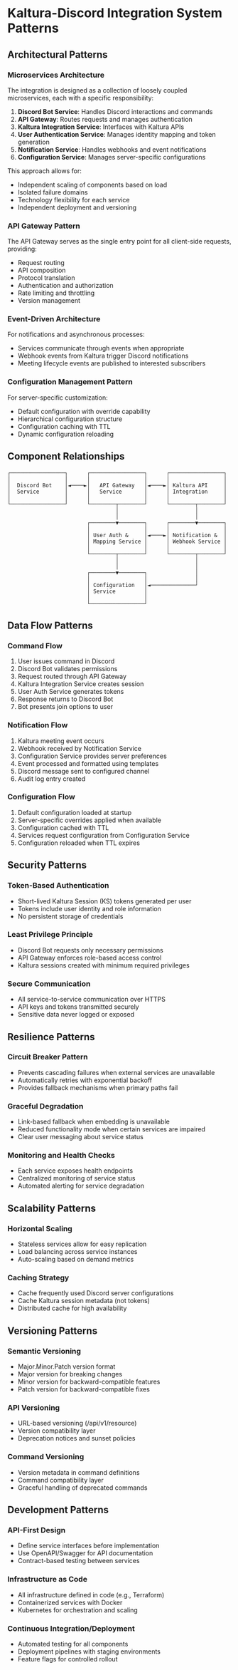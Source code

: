 # Kaltura-Discord Integration System Patterns

## Architectural Patterns

### Microservices Architecture
The integration is designed as a collection of loosely coupled microservices, each with a specific responsibility:

1. **Discord Bot Service**: Handles Discord interactions and commands
2. **API Gateway**: Routes requests and manages authentication
3. **Kaltura Integration Service**: Interfaces with Kaltura APIs
4. **User Authentication Service**: Manages identity mapping and token generation
5. **Notification Service**: Handles webhooks and event notifications
6. **Configuration Service**: Manages server-specific configurations

This approach allows for:
- Independent scaling of components based on load
- Isolated failure domains
- Technology flexibility for each service
- Independent deployment and versioning

### API Gateway Pattern
The API Gateway serves as the single entry point for all client-side requests, providing:
- Request routing
- API composition
- Protocol translation
- Authentication and authorization
- Rate limiting and throttling
- Version management

### Event-Driven Architecture
For notifications and asynchronous processes:
- Services communicate through events when appropriate
- Webhook events from Kaltura trigger Discord notifications
- Meeting lifecycle events are published to interested subscribers

### Configuration Management Pattern
For server-specific customization:
- Default configuration with override capability
- Hierarchical configuration structure
- Configuration caching with TTL
- Dynamic configuration reloading

## Component Relationships

```
┌─────────────────┐      ┌─────────────────┐      ┌─────────────────┐
│                 │      │                 │      │                 │
│  Discord Bot    │◄────►│   API Gateway   │◄────►│ Kaltura API     │
│  Service        │      │   Service       │      │ Integration     │
│                 │      │                 │      │                 │
└─────────────────┘      └────────┬────────┘      └────────┬────────┘
                                  │                        │
                                  │                        │
                         ┌────────▼────────┐      ┌────────▼────────┐
                         │                 │      │                 │
                         │ User Auth &     │◄────►│ Notification &  │
                         │ Mapping Service │      │ Webhook Service │
                         │                 │      │                 │
                         └────────┬────────┘      └────────┬────────┘
                                  │                        │
                                  │                        │
                         ┌────────▼────────┐               │
                         │                 │               │
                         │ Configuration   │◄──────────────┘
                         │ Service         │
                         │                 │
                         └─────────────────┘
```

## Data Flow Patterns

### Command Flow
1. User issues command in Discord
2. Discord Bot validates permissions
3. Request routed through API Gateway
4. Kaltura Integration Service creates session
5. User Auth Service generates tokens
6. Response returns to Discord Bot
7. Bot presents join options to user

### Notification Flow
1. Kaltura meeting event occurs
2. Webhook received by Notification Service
3. Configuration Service provides server preferences
4. Event processed and formatted using templates
5. Discord message sent to configured channel
6. Audit log entry created

### Configuration Flow
1. Default configuration loaded at startup
2. Server-specific overrides applied when available
3. Configuration cached with TTL
4. Services request configuration from Configuration Service
5. Configuration reloaded when TTL expires

## Security Patterns

### Token-Based Authentication
- Short-lived Kaltura Session (KS) tokens generated per user
- Tokens include user identity and role information
- No persistent storage of credentials

### Least Privilege Principle
- Discord Bot requests only necessary permissions
- API Gateway enforces role-based access control
- Kaltura sessions created with minimum required privileges

### Secure Communication
- All service-to-service communication over HTTPS
- API keys and tokens transmitted securely
- Sensitive data never logged or exposed

## Resilience Patterns

### Circuit Breaker Pattern
- Prevents cascading failures when external services are unavailable
- Automatically retries with exponential backoff
- Provides fallback mechanisms when primary paths fail

### Graceful Degradation
- Link-based fallback when embedding is unavailable
- Reduced functionality mode when certain services are impaired
- Clear user messaging about service status

### Monitoring and Health Checks
- Each service exposes health endpoints
- Centralized monitoring of service status
- Automated alerting for service degradation

## Scalability Patterns

### Horizontal Scaling
- Stateless services allow for easy replication
- Load balancing across service instances
- Auto-scaling based on demand metrics

### Caching Strategy
- Cache frequently used Discord server configurations
- Cache Kaltura session metadata (not tokens)
- Distributed cache for high availability

## Versioning Patterns

### Semantic Versioning
- Major.Minor.Patch version format
- Major version for breaking changes
- Minor version for backward-compatible features
- Patch version for backward-compatible fixes

### API Versioning
- URL-based versioning (/api/v1/resource)
- Version compatibility layer
- Deprecation notices and sunset policies

### Command Versioning
- Version metadata in command definitions
- Command compatibility layer
- Graceful handling of deprecated commands

## Development Patterns

### API-First Design
- Define service interfaces before implementation
- Use OpenAPI/Swagger for API documentation
- Contract-based testing between services

### Infrastructure as Code
- All infrastructure defined in code (e.g., Terraform)
- Containerized services with Docker
- Kubernetes for orchestration and scaling

### Continuous Integration/Deployment
- Automated testing for all components
- Deployment pipelines with staging environments
- Feature flags for controlled rollout